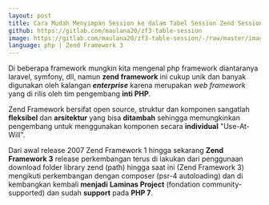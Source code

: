 ```yaml
---
layout: post
title: Cara Mudah Menyimpan Session ke dalam Tabel Session Zend Session
github: https://gitlab.com/maulana20/zf3-table-session
image: https://gitlab.com/maulana20/zf3-table-session/-/raw/master/image/login.PNG
language: php | Zend Framework 3
---
```

Di beberapa framework mungkin kita mengenal php framework diantaranya laravel, symfony, dll, namun <b>zend framework</b> ini cukup unik dan banyak digunakan oleh kalangan <b><i>enterprise</i></b> karena merupakan <i>web framework</i> yang di rilis oleh tim pengembang <b>inti PHP</b>.

Zend Framework bersifat open source, struktur dan komponen sangatlah <b>fleksibel</b> dan <b>arsitektur</b> yang bisa <b>ditambah</b> sehingga memungkinkan pengembang untuk menggunakan komponen secara <b>individual</b> "Use-At-Will".

Dari awal release 2007 Zend Framework 1 hingga sekarang <b>Zend Framework 3</b> release perkembangan terus di lakukan dari penggunaan download folder library zend (path) hingga saat ini (Zend Framework 3) mengikuti perkembangan dengan composer (psr-4 autoloading) dan di kembangkan kembali <b>menjadi</b> <b>Laminas Project</b> (fondation community-supported) dan sudah <b>support</b> pada <b>PHP 7</b>.
